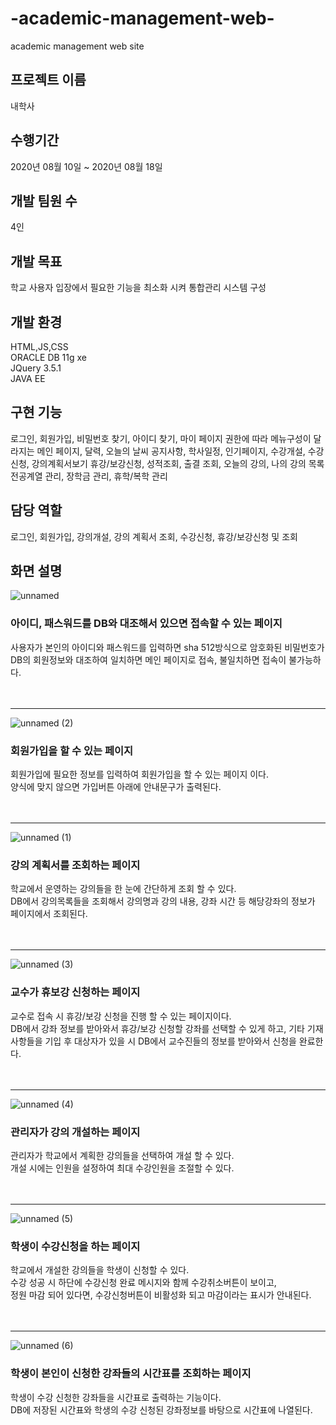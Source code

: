 # -academic-management-web-
academic management web site
<h2>프로젝트 이름</h2>
내학사

<h2>수행기간</h2>
2020년 08월 10일 ~ 2020년 08월 18일

<h2>개발 팀원 수</h2>
4인

<h2>개발 목표</h2>
학교 사용자 입장에서 필요한 기능을 최소화 시켜 통합관리 시스템 구성

<h2>개발 환경</h2>
HTML,JS,CSS<br>
ORACLE DB 11g xe<br>
JQuery 3.5.1<br>
JAVA EE<br>

<h2>구현 기능</h2>
로그인, 회원가입, 비밀번호 찾기, 아이디 찾기, 마이 페이지
권한에 따라 메뉴구성이 달라지는 메인 페이지, 달력, 오늘의 날씨
공지사항, 학사일정, 인기페이지, 수강개설, 수강신청, 강의계획서보기
휴강/보강신청, 성적조회, 출결 조회, 오늘의 강의, 나의 강의 목록
전공계열 관리, 장학금 관리, 휴학/복학 관리


<h2>담당 역할</h2>
로그인, 회원가입, 강의개설, 강의 계획서 조회, 수강신청, 휴강/보강신청 및 조회

<h2>화면 설명</h2>

![unnamed](https://user-images.githubusercontent.com/63899204/161410274-75b20439-0378-455e-9790-03698b737ce4.jpg)
<h3>아이디, 패스워드를 DB와 대조해서 있으면 접속할 수 있는 페이지</h3>
사용자가 본인의 아이디와 패스워드를 입력하면 sha 512방식으로 암호화된 비밀번호가 DB의 회원정보와 대조하여 일치하면 메인 페이지로 접속,
불일치하면 접속이 불가능하다.<br><br><br><hr>

![unnamed (2)](https://user-images.githubusercontent.com/63899204/161410027-45703624-7c5d-4887-8027-85b5080e54b3.jpg)
<h3>회원가입을 할 수 있는 페이지</h3>
회원가입에 필요한 정보를 입력하여 회원가입을 할 수 있는 페이지 이다.
<br>
양식에 맞지 않으면 가입버튼 아래에 안내문구가 출력된다.<br><br><br><hr>

![unnamed (1)](https://user-images.githubusercontent.com/63899204/161410026-82394352-9019-4c2a-8edf-5c08ddce7a86.jpg)
<h3>강의 계획서를 조회하는 페이지</h3>
학교에서 운영하는 강의들을 
한 눈에 간단하게 조회 할 수 있다.
<br>
DB에서 강의목록들을 조회해서
강의명과 강의 내용,
강좌 시간 등
해당강좌의 정보가
페이지에서 조회된다.<br><br><br><hr>

![unnamed (3)](https://user-images.githubusercontent.com/63899204/161410028-feaec512-dc3d-425d-a5fa-e8941333e654.jpg)
<h3>교수가 휴보강 신청하는 페이지</h3>
교수로 접속 시 휴강/보강 신청을 진행 할 수 있는 페이지이다.
<br>
DB에서 강좌 정보를 받아와서
휴강/보강 신청할 강좌를 선택할 수 있게 하고,
기타 기재사항들을 기입 후 
대상자가 있을 시
DB에서 교수진들의 정보를 받아와서 신청을 완료한다.<br><br><br><hr>

![unnamed (4)](https://user-images.githubusercontent.com/63899204/161410029-a98bece9-e52d-45bd-874e-9204b40cb784.jpg)
<h3>관리자가 강의 개설하는 페이지</h3>
관리자가 학교에서 계획한 강의들을 선택하여 개설 할 수 있다.
<br>
개설 시에는 인원을 설정하여 
최대 수강인원을 조절할 수 있다.<br><br><br><hr>

![unnamed (5)](https://user-images.githubusercontent.com/63899204/161410030-28d650d7-fc98-4006-b34c-d5dd7a10dbf3.jpg)
<h3>학생이 수강신청을 하는 페이지</h3>
학교에서 개설한 강의들을
학생이 신청할 수 있다.
<br>
수강 성공 시 하단에 수강신청 완료 메시지와 함께 수강취소버튼이 보이고,
<br>
정원 마감 되어 있다면,
수강신청버튼이 비활성화 되고
마감이라는 표시가 안내된다.<br><br><br><hr>

![unnamed (6)](https://user-images.githubusercontent.com/63899204/161410031-d5bc303f-05df-4974-af5d-be1a3c839b70.jpg)
<h3>학생이 본인이 신청한 강좌들의 시간표를 조회하는 페이지</h3>
학생이 수강 신청한 강좌들을
시간표로 출력하는 기능이다.
<br>
DB에 저장된 시간표와 
학생의 수강 신청된 강좌정보를
바탕으로 시간표에 나열된다. 





